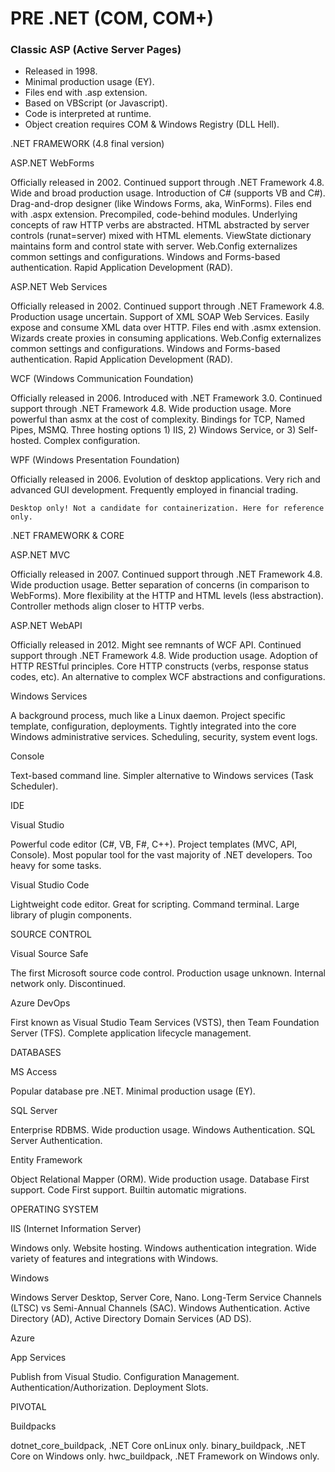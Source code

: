 # PRE .NET (COM, COM+)

### Classic ASP (Active Server Pages)

- Released in 1998.
- Minimal production usage (EY).
- Files end with .asp extension.
- Based on VBScript (or Javascript).
- Code is interpreted at runtime.
- Object creation requires COM & Windows Registry (DLL Hell).

.NET FRAMEWORK (4.8 final version)

ASP.NET WebForms

Officially released in 2002.
Continued support through .NET Framework 4.8.
Wide and broad production usage.
Introduction of C# (supports VB and C#).
Drag-and-drop designer (like Windows Forms, aka, WinForms).
Files end with .aspx extension.
Precompiled, code-behind modules.
Underlying concepts of raw HTTP verbs are abstracted.
HTML abstracted by server controls (runat=server) mixed with HTML elements.
ViewState dictionary maintains form and control state with server.
Web.Config externalizes common settings and configurations.
Windows and Forms-based authentication.
Rapid Application Development (RAD).

ASP.NET Web Services

Officially released in 2002.
Continued support through .NET Framework 4.8.
Production usage uncertain.
Support of XML SOAP Web Services.
Easily expose and consume XML data over HTTP.
Files end with .asmx extension.
Wizards create proxies in consuming applications.
Web.Config externalizes common settings and configurations.
Windows and Forms-based authentication.
Rapid Application Development (RAD).




WCF (Windows Communication Foundation)

Officially released in 2006.
Introduced with .NET Framework 3.0.
Continued support through .NET Framework 4.8.
Wide production usage.
More powerful than asmx at the cost of complexity.
Bindings for TCP, Named Pipes, MSMQ.
Three hosting options 1) IIS, 2) Windows Service, or 3) Self-hosted.
Complex configuration.

WPF (Windows Presentation Foundation)

Officially released in 2006.
Evolution of desktop applications.
Very rich and advanced GUI development.
Frequently employed in financial trading.

	Desktop only! Not a candidate for containerization. Here for reference only.

.NET FRAMEWORK & CORE

ASP.NET MVC

Officially released in 2007.
Continued support through .NET Framework 4.8.
Wide production usage.
Better separation of concerns (in comparison to WebForms).
More flexibility at the HTTP and HTML levels (less abstraction).
Controller methods align closer to HTTP verbs.

ASP.NET WebAPI

Officially released in 2012.
Might see remnants of WCF API.
Continued support through .NET Framework 4.8.
Wide production usage.
Adoption of HTTP RESTful principles.
Core HTTP constructs (verbs, response status codes, etc).
An alternative to complex WCF abstractions and configurations.

Windows Services

A background process, much like a Linux daemon.
Project specific template, configuration, deployments.
Tightly integrated into the core Windows administrative services.
Scheduling, security, system event logs.

Console

Text-based command line.
Simpler alternative to Windows services (Task Scheduler).

IDE

Visual Studio

Powerful code editor (C#, VB, F#, C++).
Project templates (MVC, API, Console).
Most popular tool for the vast majority of .NET developers.
Too heavy for some tasks.

Visual Studio Code

Lightweight code editor.
Great for scripting.
Command terminal.
Large library of plugin components.

SOURCE CONTROL

Visual Source Safe

The first Microsoft source code control.
Production usage unknown.
Internal network only.
Discontinued.

Azure DevOps

First known as Visual Studio Team Services (VSTS), then Team Foundation Server (TFS).
Complete application lifecycle management.

DATABASES

MS Access

Popular database pre .NET.
Minimal production usage (EY).

SQL Server

Enterprise RDBMS.
Wide production usage.
Windows Authentication.
SQL Server Authentication.

Entity Framework

Object Relational Mapper (ORM).
Wide production usage.
Database First support.
Code First support.
Builtin automatic migrations.

OPERATING SYSTEM

IIS (Internet Information Server)

Windows only.
Website hosting.
Windows authentication integration.
Wide variety of features and integrations with Windows.

Windows

Windows Server Desktop, Server Core, Nano.
Long-Term Service Channels (LTSC) vs Semi-Annual Channels (SAC).
Windows Authentication.
Active Directory (AD), Active Directory Domain Services (AD DS).






Azure

App Services

Publish from Visual Studio.
Configuration Management.
Authentication/Authorization.
Deployment Slots.

PIVOTAL

Buildpacks

dotnet_core_buildpack, .NET Core onLinux only.
binary_buildpack, .NET Core on Windows only.
hwc_buildpack, .NET Framework on Windows only.

